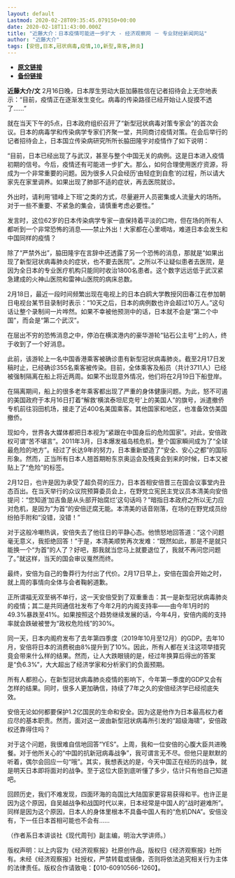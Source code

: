 ```yaml
---
layout: default
Lastmod: 2020-02-28T09:35:45.079150+00:00
date: 2020-02-18T11:43:00.000Z
title: "近藤大介：日本疫情可能进一步扩大 - 经济观察网 － 专业财经新闻网站"
author: "近藤大介"
tags: [安倍,日本,冠状病毒,疫情,10,新型,乘客,肺炎]
---
```


* [**原文链接**](http://www.eeo.com.cn/2020/0218/376529.shtml)
* [**备份链接**](http://archive.is/A169J)


**近藤大介/文** 2月16日晚，日本厚生劳动大臣加藤胜信在记者招待会上无奈地表示：“目前，疫情正在逐渐发生变化。病毒的传染路径已经开始让人捉摸不透了……”

就在当天下午的5点，日本政府组织召开了“新型冠状病毒对策专家会”的首次会议。日本的病毒学和传染病学专家们齐聚一堂，共同商讨疫情对策。在会后举行的记者招待会上，日本国立传染病研究所所长脇田隆宇对疫情作了如下说明：

“目前，日本已经出现了与武汉，甚至与整个中国无关的病例。这是日本进入疫情初期的信号。今后，疫情还有可能进一步扩大。那么，如何合理使用医疗资源，将成为一个非常重要的问题。因为很多人只会经历‘由轻症到自愈’的过程，所以请大家先在家里调养。如果出现了肺部不适的症状，再去医院就诊。

外出时，请利用‘错峰上下班’之类的方式，尽量避开人员密集或人流量大的场所。对于一些不重要、不紧急的集会，请慎重考虑必要性。”

发言时，这位62岁的日本传染病学专家一直保持着平淡的口吻，但在场的所有人都听到一个非常恐怖的消息——禁止外出！大家都在心里嘀咕，难道日本会发生和中国同样的疫情？

除了“严禁外出”，脇田隆宇在言辞中还透露了另一个恐怖的消息，那就是“如果出现了新型冠状病毒肺炎的症状，也不要去医院”。之所以不让疑似患者去医院，是因为全日本的专业医疗机构只能同时收治1800名患者。这个数字远远低于武汉紧急建成的火神山医院和雷神山医院的病床总数。

2月18日，最近一段时间频繁出现在电视上的日本白鸥大学教授冈田春江在参加朝日电视台某节目录制时表示：“10天之后，日本的病例数也许会超过10万人。”这句话让整个录制间一片哗然。如果不幸被他预测中的话，日本就不会是“第二个中国”，而会是“第二个武汉”。

在层出不穷的恐怖消息之中，停泊在横滨港内的豪华游轮“钻石公主号”上的人，终于收到了一个好消息。

此前，该游轮上一名中国香港乘客被确诊患有新型冠状病毒肺炎。截至2月17日发稿时止，已经确诊355名乘客被传染。目前，全体乘客及船员（共计3711人）已经被强制隔离在船上将近两周。如果不出现意外情况，他们将在2月19日下船登岸。

在隔离期间，船上的很多老年乘客都出现了严重的身体健康问题。为此，怒不可遏的美国政府于本月16日打着“解救‘横滨泰坦尼克号’上的美国人”的旗号，派遣撤侨专机前往羽田机场，接走了近400名美国乘客。其他国家和地区，也准备效仿美国撤侨。

现如今，世界各大媒体都把日本视为“紧跟在中国身后的危险国家”。对此，安倍政权可谓“苦不堪言”。2011年3月，日本爆发福岛核危机，整个国家瞬间成为了“全球最危险的地方”。经过了长达9年的努力，日本重新塑造了“安全、安心之都”的国际形象。然而，正当所有日本人翘首期盼东京奥运会及残奥会到来的时候，日本又被贴上了“危险”的标签。

2月12日，也许是因为承受了超负荷的压力，日本首相安倍晋三在国会议事堂内丑态百出。在当天举行的众议院预算委员会上，在野党立宪民主党议员本清美向安倍提问：“您知道‘加吉鱼是从头部开始腐烂’这句话吗？”暗指日本政府之所以无力应对危机，是因为“为首”的安倍迂腐无能。本清美的话音刚落，在场的在野党成员纷纷拍手附和“没错，没错！”

对于这般冷嘲热讽，安倍失去了他往日的平静心态。他愤怒地回答道：“这个问题毫无意义，我拒绝回答！”于是，本清美顺势再次发难：“既然如此，那是不是就只能换一个“为首”的人了？好吧，那我就当您马上就要退位了，我就不再问您问题了。”就这样，当天的国会审议戛然而终。

最终，安倍为自己的鲁莽行为付出了代价。2月17日早上，安倍在国会开始之时，就上周的事情向全体与会者鞠躬道歉。

正所谓福无双至祸不单行，这一天安倍受到了双重重击：其一是新型冠状病毒肺炎的疫情；其二是共同通信社发布了今年2月的内阁支持率——由今年1月时的49.3%暴跌至41%。如果按照这个趋势继续发展的话，今年4月，安倍内阁的支持率就会跌破被誉为“政权危险线”的30%。

同一天，日本内阁府发布了去年第四季度（2019年10月至12月）的GDP。去年10月，安倍将日本的消费税由8%提升到了10%。因此，所有人都在关注这项举措究竟会带来什么样的结果。然而，让人大跌眼镜的是，经过年换算后得出的答案是“负6.3%”，大大超出了经济学家和分析家们的负面预期。

所有人都担心，在新型冠状病毒肺炎疫情的影响下，今年第一季度的GDP又会有怎样的结果。同时，很多人更加确信，持续了7年之久的安倍经济学已经彻底失效。

安倍无论如何都要保护1.2亿国民的生命和安全。因为这是他作为日本最高权力者应尽的基本职责。然而，面对这一波由新型冠状病毒所引发的“超级海啸”，安倍政权还靠得住吗？

对于这个问题，我很难自信地回答“YES”。上周，我和一位安倍的心腹大臣共进晚餐。对于他所关心的“中国的抗新冠病毒战争”，我可谓言无不尽。但他只是默默的听着，偶尔会回应一句“哦”。其实，我想表达的是，今天中国正在经历的战争，就是明天日本即将面对的战争。至于这位大臣到底听懂了多少，估计只有他自己知道吧。

回顾历史，我们不难发现，四面环海的岛国比大陆国家更容易获得和平。也许正是因为这个原因，自吴越战争和战国时代以来，日本经常是中国人的“战时避难所”。同样是因为这个原因，日本人的身体里根本不具备中国人有的“危机DNA”。安倍没有，下一任日本首相可能也不会有……

（作者系日本讲谈社《现代周刊》副主编，明治大学讲师。）

版权声明：以上内容为《经济观察报》社原创作品，版权归《经济观察报》社所有。未经《经济观察报》社授权，严禁转载或镜像，否则将依法追究相关行为主体的法律责任。版权合作请致电：【010-60910566-1260】。

